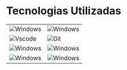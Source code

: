 # Tecnologias Utilizadas

|| | 
|-|-|
|![Windows](https://img.shields.io/badge/Windows-000?style=for-the-badge&logo=windows&logoColor=2CA5E0)|![Windows](https://img.shields.io/badge/Python-01?style=for-the-badge&logo=python&logoColor=)|
![Vscode](https://img.shields.io/badge/Vscode-007ACC?style=for-the-badge&logo=visual-studio-code&logoColor=white)|![Git](https://img.shields.io/badge/GIT-E44C30?style=for-the-badge&logo=git&logoColor=white) | 
![Windows](https://img.shields.io/badge/flask-000?style=for-the-badge&logo=Flask&logoColor=2CA5E0)|![Windows](https://img.shields.io/badge/Django-01?style=for-the-badge&logo=Django&logoColor=)| 
![Windows](https://img.shields.io/badge/html-5-590?style=for-the-badge&logo=HTML&logoColor=2CA5E0)|![Windows](https://img.shields.io/badge/SQL-01?style=for-the-badge&logo=SQL&logoColor=)

